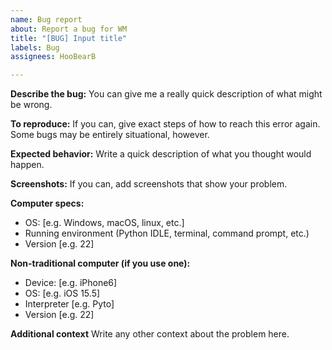 ```yaml
---
name: Bug report
about: Report a bug for WM
title: "[BUG] Input title"
labels: Bug
assignees: HooBearB

---
```


**Describe the bug:**
You can give me a really quick description of what might be wrong.

**To reproduce:**
If you can, give exact steps of how to reach this error again. Some bugs may be entirely situational, however.

**Expected behavior:**
Write a quick description of what you thought would happen.

**Screenshots:**
If you can, add screenshots that show your problem.

**Computer specs:**
 - OS: [e.g. Windows, macOS, linux, etc.]
 - Running environment (Python IDLE, terminal, command prompt, etc.)
 - Version [e.g. 22]

**Non-traditional computer (if you use one):**
 - Device: [e.g. iPhone6]
 - OS: [e.g. iOS 15.5]
 - Interpreter [e.g. Pyto]
 - Version [e.g. 22]

**Additional context**
Write any other context about the problem here.
